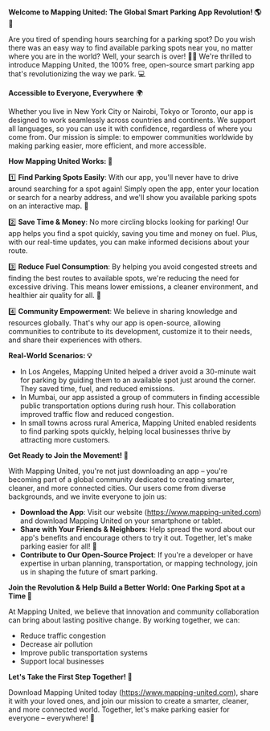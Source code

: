 **Welcome to Mapping United: The Global Smart Parking App Revolution! 🌎🚗**

Are you tired of spending hours searching for a parking spot? Do you wish there was an easy way to find available parking spots near you, no matter where you are in the world? Well, your search is over! 🙅‍♂️ We're thrilled to introduce Mapping United, the 100% free, open-source smart parking app that's revolutionizing the way we park. 💻

**Accessible to Everyone, Everywhere** 🌍

Whether you live in New York City or Nairobi, Tokyo or Toronto, our app is designed to work seamlessly across countries and continents. We support all languages, so you can use it with confidence, regardless of where you come from. Our mission is simple: to empower communities worldwide by making parking easier, more efficient, and more accessible.

**How Mapping United Works: 🤔**

1️⃣ **Find Parking Spots Easily**: With our app, you'll never have to drive around searching for a spot again! Simply open the app, enter your location or search for a nearby address, and we'll show you available parking spots on an interactive map. 📍

2️⃣ **Save Time & Money**: No more circling blocks looking for parking! Our app helps you find a spot quickly, saving you time and money on fuel. Plus, with our real-time updates, you can make informed decisions about your route.

3️⃣ **Reduce Fuel Consumption**: By helping you avoid congested streets and finding the best routes to available spots, we're reducing the need for excessive driving. This means lower emissions, a cleaner environment, and healthier air quality for all. 🌿

4️⃣ **Community Empowerment**: We believe in sharing knowledge and resources globally. That's why our app is open-source, allowing communities to contribute to its development, customize it to their needs, and share their experiences with others.

**Real-World Scenarios: 💡**

* In Los Angeles, Mapping United helped a driver avoid a 30-minute wait for parking by guiding them to an available spot just around the corner. They saved time, fuel, and reduced emissions.
* In Mumbai, our app assisted a group of commuters in finding accessible public transportation options during rush hour. This collaboration improved traffic flow and reduced congestion.
* In small towns across rural America, Mapping United enabled residents to find parking spots quickly, helping local businesses thrive by attracting more customers.

**Get Ready to Join the Movement! 🎉**

With Mapping United, you're not just downloading an app – you're becoming part of a global community dedicated to creating smarter, cleaner, and more connected cities. Our users come from diverse backgrounds, and we invite everyone to join us:

* **Download the App**: Visit our website (https://www.mapping-united.com) and download Mapping United on your smartphone or tablet.
* **Share with Your Friends & Neighbors**: Help spread the word about our app's benefits and encourage others to try it out. Together, let's make parking easier for all! 🤝
* **Contribute to Our Open-Source Project**: If you're a developer or have expertise in urban planning, transportation, or mapping technology, join us in shaping the future of smart parking.

**Join the Revolution & Help Build a Better World: One Parking Spot at a Time 🔗**

At Mapping United, we believe that innovation and community collaboration can bring about lasting positive change. By working together, we can:

* Reduce traffic congestion
* Decrease air pollution
* Improve public transportation systems
* Support local businesses

**Let's Take the First Step Together! 🚀**

Download Mapping United today (https://www.mapping-united.com), share it with your loved ones, and join our mission to create a smarter, cleaner, and more connected world. Together, let's make parking easier for everyone – everywhere! 💪